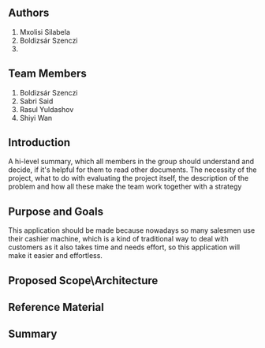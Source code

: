 ## Authors
1. Mxolisi Silabela
2. Boldizsár Szenczi
3.

## Team Members
1. Boldizsár Szenczi
2. Sabri Said
3. Rasul Yuldashov
4. Shiyi Wan

## Introduction
A hi-level summary, which all members in the group should understand and decide,
if it's helpful for them to read other documents.
The necessity of the project, what to do with evaluating the project itself, the description of the problem and how all these
make the team work together with a strategy

## Purpose and Goals
This application should be made because nowadays so many salesmen use their cashier machine,
which is a kind of traditional way to deal with customers as it also takes time and needs effort,
so this application will make it easier and effortless.



## Proposed Scope\Architecture



## Reference Material



## Summary
